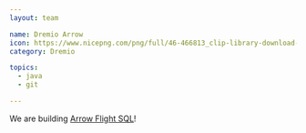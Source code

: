 ```yaml
---
layout: team

name: Dremio Arrow
icon: https://www.nicepng.com/png/full/46-466813_clip-library-download-collection-of-high-quality-camera.png
category: Dremio

topics:
  - java
  - git

---
```


We are building [Arrow Flight SQL](https://arrow.apache.org/blog/2022/02/16/introducing-arrow-flight-sql/)!